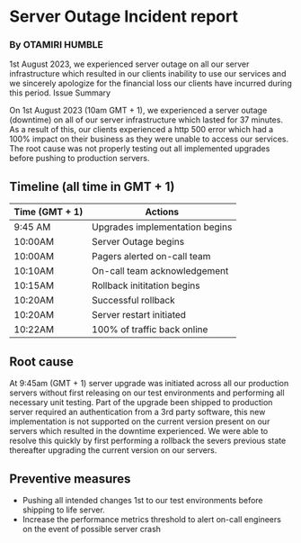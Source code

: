 # Server Outage Incident report

###  By OTAMIRI HUMBLE

1st August 2023, we experienced server outage on all our server infrastructure which resulted in our clients inability to use our services and we sincerely apologize for the financial loss our clients have incurred during this period.
Issue Summary

On 1st August 2023 (10am GMT + 1), we experienced a server outage (downtime) on all of our server infrastructure which lasted for 37 minutes. As a result of this, our clients experienced a http 500 error which had a 100% impact on their business as they were unable to access our services. The root cause was not properly testing out all implemented upgrades before pushing to production servers.

## Timeline (all time in GMT + 1)

| Time (GMT + 1)| Actions                        |
|---------------|--------------------------------|
| 9:45 AM       | Upgrades implementation begins |
| 10:00AM       | Server Outage begins	         |
| 10:00AM       | Pagers alerted on-call team    |
| 10:10AM       | On-call team acknowledgement   |
| 10:15AM       | Rollback inititation begins    |
| 10:20AM       | Successful rollback            |
| 10:20AM       | Server restart initiated       |
| 10:22AM       | 100% of traffic back online    |

## Root cause

At 9:45am (GMT + 1) server upgrade was initiated across all our production servers without first releasing on our test environments and performing all necessary unit testing. Part of the upgrade been shipped to production server required an authentication from a 3rd party software, this new implementation is not supported on the current version present on our servers which resulted in the downtime experienced. We were able to resolve this quickly by first performing a rollback the severs previous state thereafter upgrading the current version on our servers.

## Preventive measures

+ Pushing all intended changes 1st to our test environments before shipping to life server.
+ Increase the performance metrics threshold to alert on-call engineers on the event of possible server crash
